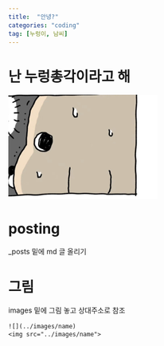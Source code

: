 ```yaml
---
title:  "안녕?"
categories: "coding"
tag: [누렁이, 남씨]
---
```


# 난 누렁총각이라고 해

<img src="/images/IMG_3744.jpeg" width=300>

# posting

_posts 밑에 md 글 올리기

# 그림

images 밑에 그림 놓고 상대주소로 참조


```
![](../images/name)
<img src="../images/name">
```
